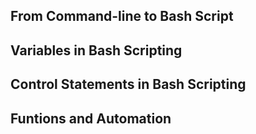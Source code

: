 ## From Command-line to Bash Script

## Variables in Bash Scripting

## Control Statements in Bash Scripting

## Funtions and Automation
